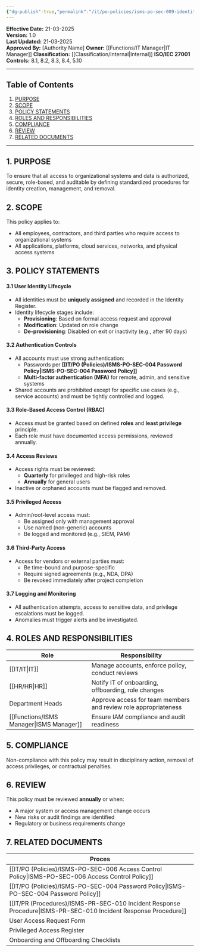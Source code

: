 ```yaml
---
{"dg-publish":true,"permalink":"/it/po-policies/isms-po-sec-009-identity-and-access-management-aim-policy/","tags":["policy","AIM","Identity"],"noteIcon":"lightbulb"}
---
```


**Effective Date:** 21-03-2025  
**Version:** 1.0  
**Last Updated:** 21-03-2025  
**Approved By:** [Authority Name] 
**Owner:** [[Functions/IT Manager\|IT Manager]]
**Classification:** [[Classification/Internal\|Internal]]
**ISO/IEC 27001 Controls:** 8.1, 8.2, 8.3, 8.4, 5.10

---
## **Table of Contents**  
1. [PURPOSE](#purpose)  
2. [SCOPE](#scope)  
3. [POLICY STATEMENTS](#policy-statement)  
4. [ROLES AND RESPONSIBILITIES](#roles-and-responsibilities)  
5. [COMPLIANCE](#compliance)  
6. [REVIEW](#review)  
7. [RELATED DOCUMENTS](#related-documents)  

---
## **1. PURPOSE**  
To ensure that all access to organizational systems and data is authorized, secure, role-based, and auditable by defining standardized procedures for identity creation, management, and removal.
## **2. SCOPE**
 This policy applies to:
- All employees, contractors, and third parties who require access to organizational systems
- All applications, platforms, cloud services, networks, and physical access systems
## **3. POLICY STATEMENTS** 
#### 3.1 User Identity Lifecycle
- All identities must be **uniquely assigned** and recorded in the Identity Register.
- Identity lifecycle stages include:
    - **Provisioning**: Based on formal access request and approval
    - **Modification**: Updated on role change
    - **De-provisioning**: Disabled on exit or inactivity (e.g., after 90 days)
#### 3.2 Authentication Controls
- All accounts must use strong authentication:
    - Passwords per **[[IT/PO (Policies)/ISMS-PO-SEC-004 Password Policy\|ISMS-PO-SEC-004 Password Policy]]**
    - **Multi-factor authentication (MFA)** for remote, admin, and sensitive systems
- Shared accounts are prohibited except for specific use cases (e.g., service accounts) and must be tightly controlled and logged.
#### 3.3 Role-Based Access Control (RBAC)
- Access must be granted based on defined **roles** and **least privilege** principle.
- Each role must have documented access permissions, reviewed annually.
#### 3.4 Access Reviews
- Access rights must be reviewed:
    - **Quarterly** for privileged and high-risk roles
    - **Annually** for general users
- Inactive or orphaned accounts must be flagged and removed.

#### 3.5 Privileged Access

- Admin/root-level access must:
    - Be assigned only with management approval
    - Use named (non-generic) accounts
    - Be logged and monitored (e.g., SIEM, PAM)

#### 3.6 Third-Party Access
- Access for vendors or external parties must:
    - Be time-bound and purpose-specific
    - Require signed agreements (e.g., NDA, DPA)
    - Be revoked immediately after project completion

#### 3.7 Logging and Monitoring
- All authentication attempts, access to sensitive data, and privilege escalations must be logged.
- Anomalies must trigger alerts and be investigated.
## **4. ROLES AND RESPONSIBILITIES**

| **Role**         | **Responsibility**                                              |
| ---------------- | --------------------------------------------------------------- |
| [[IT/IT\|IT]]           | Manage accounts, enforce policy, conduct reviews                |
| [[HR/HR\|HR]]           | Notify IT of onboarding, offboarding, role changes              |
| Department Heads | Approve access for team members and review role appropriateness |
| [[Functions/ISMS Manager\|ISMS Manager]] | Ensure IAM compliance and audit readiness                       |
## **5. COMPLIANCE**  
Non-compliance with this policy may result in disciplinary action, removal of access privileges, or contractual penalties.
## **6. REVIEW**  
This policy must be reviewed **annually** or when:
- A major system or access management change occurs
- New risks or audit findings are identified
- Regulatory or business requirements change
## **7. RELATED DOCUMENTS**  

| Proces                                          |
| ----------------------------------------------- |
| [[IT/PO (Policies)/ISMS-PO-SEC-006 Access Control Policy\|ISMS-PO-SEC-006 Access Control Policy]]       |
| [[IT/PO (Policies)/ISMS-PO-SEC-004 Password Policy\|ISMS-PO-SEC-004 Password Policy]]             |
| [[IT/PR (Procedures)/ISMS-PR-SEC-010 Incident Response Procedure\|ISMS-PR-SEC-010 Incident Response Procedure]] |
| User Access Request Form                        |
| Privileged Access Register                      |
| Onboarding and Offboarding Checklists           |








